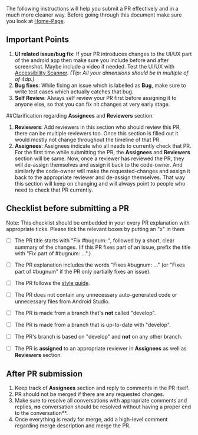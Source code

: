 The following instructions will help you submit a PR effectively and in a much more cleaner way.
Before going through this document make sure you look at [Home-Page](https://github.com/oppia/oppia-android/wiki).

## Important Points

1. **UI related issue/bug fix**: If your PR introduces changes to the UI/UX part of the android app then make sure you include before and after screenshot. Maybe include a video if needed. Test the UI/UX with [Accessibility Scanner](https://support.google.com/accessibility/android/answer/6376570?hl=en). _(Tip: All your dimensions should be in multiple of of 4dp.)_
2. **Bug fixes**: While fixing an issue which is labelled as **Bug**, make sure to write test cases which actually catches that bug.
3. **Self Review**: Always self review your PR first before assigning it to anyone else, so that you can fix nit changes at very early stage.

##Clarification regarding **Assignees** and **Reviewers** section.
1. **Reviewers**: Add reviewers in this section who should review this PR, there can be multiple reviewers too. Once this section is filled out it would mostly not change throughout the timeline of that PR.
2. **Assignees**: Assignees indicate who all needs to currently check that PR. For the first time while submitting the PR, the **Assignees** and **Reviewers** section will be same. Now, once a reviewer has reviewed the PR, they will de-assign themselves and assign it back to the code-owner. And similarly the code-owner will make the requested-changes and assign it back to the appropriate reviewer and de-assign themselves. That way this section will keep on changing and will always point to people who need to check that PR currently.

## Checklist before submitting a PR

Note: This checklist should be embedded in your every PR explanation with appropriate ticks. Please tick the relevant boxes by putting an "x" in them
- [ ] The PR title starts with "Fix #bugnum: ", followed by a short, clear summary of the changes. (If this PR fixes part of an issue, prefix the title with "Fix part of #bugnum: ...".)
- [ ] The PR explanation includes the words "Fixes #bugnum: ..." (or "Fixes part of #bugnum" if the PR only partially fixes an issue).
- [ ] The PR follows the [style guide](https://github.com/oppia/oppia-android/wiki/Coding-style-guide).
- [ ] The PR does not contain any unnecessary auto-generated code or unnecessary files from Android Studio.
- [ ] The PR is made from a branch that's **not** called "develop".
- [ ] The PR is made from a branch that is up-to-date with "develop".
- [ ] The PR's branch is based on "develop" and **not** on any other branch.
- [ ] The PR is **assigned** to an appropriate reviewer in **Assignees** as well as **Reviewers** section.


## After PR submission
1. Keep track of **Assignees** section and reply to comments in the PR itself.
2. PR should not be merged if there are any requested changes.
3. Make sure to resolve all conversations with appropriate comments and replies, **no** conversation should be resolved without having a proper end to the conversation**.
4. Once everything is ready for merge, add a high-level comment regarding merge description and merge the PR.
